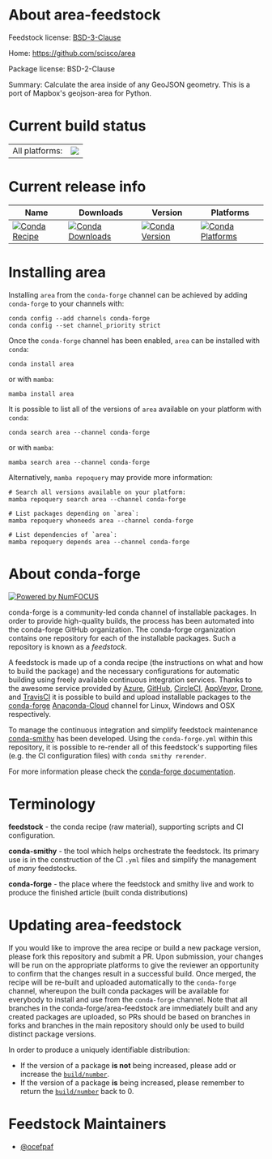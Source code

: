 About area-feedstock
====================

Feedstock license: [BSD-3-Clause](https://github.com/conda-forge/area-feedstock/blob/main/LICENSE.txt)

Home: https://github.com/scisco/area

Package license: BSD-2-Clause

Summary: Calculate the area inside of any GeoJSON geometry. This is a port of Mapbox's geojson-area for Python.

Current build status
====================


<table><tr><td>All platforms:</td>
    <td>
      <a href="https://dev.azure.com/conda-forge/feedstock-builds/_build/latest?definitionId=20136&branchName=main">
        <img src="https://dev.azure.com/conda-forge/feedstock-builds/_apis/build/status/area-feedstock?branchName=main">
      </a>
    </td>
  </tr>
</table>

Current release info
====================

| Name | Downloads | Version | Platforms |
| --- | --- | --- | --- |
| [![Conda Recipe](https://img.shields.io/badge/recipe-area-green.svg)](https://anaconda.org/conda-forge/area) | [![Conda Downloads](https://img.shields.io/conda/dn/conda-forge/area.svg)](https://anaconda.org/conda-forge/area) | [![Conda Version](https://img.shields.io/conda/vn/conda-forge/area.svg)](https://anaconda.org/conda-forge/area) | [![Conda Platforms](https://img.shields.io/conda/pn/conda-forge/area.svg)](https://anaconda.org/conda-forge/area) |

Installing area
===============

Installing `area` from the `conda-forge` channel can be achieved by adding `conda-forge` to your channels with:

```
conda config --add channels conda-forge
conda config --set channel_priority strict
```

Once the `conda-forge` channel has been enabled, `area` can be installed with `conda`:

```
conda install area
```

or with `mamba`:

```
mamba install area
```

It is possible to list all of the versions of `area` available on your platform with `conda`:

```
conda search area --channel conda-forge
```

or with `mamba`:

```
mamba search area --channel conda-forge
```

Alternatively, `mamba repoquery` may provide more information:

```
# Search all versions available on your platform:
mamba repoquery search area --channel conda-forge

# List packages depending on `area`:
mamba repoquery whoneeds area --channel conda-forge

# List dependencies of `area`:
mamba repoquery depends area --channel conda-forge
```


About conda-forge
=================

[![Powered by
NumFOCUS](https://img.shields.io/badge/powered%20by-NumFOCUS-orange.svg?style=flat&colorA=E1523D&colorB=007D8A)](https://numfocus.org)

conda-forge is a community-led conda channel of installable packages.
In order to provide high-quality builds, the process has been automated into the
conda-forge GitHub organization. The conda-forge organization contains one repository
for each of the installable packages. Such a repository is known as a *feedstock*.

A feedstock is made up of a conda recipe (the instructions on what and how to build
the package) and the necessary configurations for automatic building using freely
available continuous integration services. Thanks to the awesome service provided by
[Azure](https://azure.microsoft.com/en-us/services/devops/), [GitHub](https://github.com/),
[CircleCI](https://circleci.com/), [AppVeyor](https://www.appveyor.com/),
[Drone](https://cloud.drone.io/welcome), and [TravisCI](https://travis-ci.com/)
it is possible to build and upload installable packages to the
[conda-forge](https://anaconda.org/conda-forge) [Anaconda-Cloud](https://anaconda.org/)
channel for Linux, Windows and OSX respectively.

To manage the continuous integration and simplify feedstock maintenance
[conda-smithy](https://github.com/conda-forge/conda-smithy) has been developed.
Using the ``conda-forge.yml`` within this repository, it is possible to re-render all of
this feedstock's supporting files (e.g. the CI configuration files) with ``conda smithy rerender``.

For more information please check the [conda-forge documentation](https://conda-forge.org/docs/).

Terminology
===========

**feedstock** - the conda recipe (raw material), supporting scripts and CI configuration.

**conda-smithy** - the tool which helps orchestrate the feedstock.
                   Its primary use is in the construction of the CI ``.yml`` files
                   and simplify the management of *many* feedstocks.

**conda-forge** - the place where the feedstock and smithy live and work to
                  produce the finished article (built conda distributions)


Updating area-feedstock
=======================

If you would like to improve the area recipe or build a new
package version, please fork this repository and submit a PR. Upon submission,
your changes will be run on the appropriate platforms to give the reviewer an
opportunity to confirm that the changes result in a successful build. Once
merged, the recipe will be re-built and uploaded automatically to the
`conda-forge` channel, whereupon the built conda packages will be available for
everybody to install and use from the `conda-forge` channel.
Note that all branches in the conda-forge/area-feedstock are
immediately built and any created packages are uploaded, so PRs should be based
on branches in forks and branches in the main repository should only be used to
build distinct package versions.

In order to produce a uniquely identifiable distribution:
 * If the version of a package **is not** being increased, please add or increase
   the [``build/number``](https://docs.conda.io/projects/conda-build/en/latest/resources/define-metadata.html#build-number-and-string).
 * If the version of a package **is** being increased, please remember to return
   the [``build/number``](https://docs.conda.io/projects/conda-build/en/latest/resources/define-metadata.html#build-number-and-string)
   back to 0.

Feedstock Maintainers
=====================

* [@ocefpaf](https://github.com/ocefpaf/)


